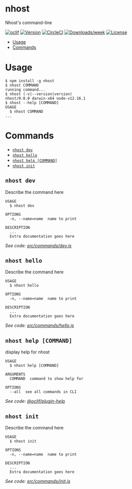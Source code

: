 nhost
=========

Nhost&#39;s command-line

[![oclif](https://img.shields.io/badge/cli-oclif-brightgreen.svg)](https://oclif.io)
[![Version](https://img.shields.io/npm/v/nhost.svg)](https://npmjs.org/package/nhost)
[![CircleCI](https://circleci.com/gh/nhost/nhost/tree/master.svg?style=shield)](https://circleci.com/gh/nhost/nhost/tree/master)
[![Downloads/week](https://img.shields.io/npm/dw/nhost.svg)](https://npmjs.org/package/nhost)
[![License](https://img.shields.io/npm/l/nhost.svg)](https://github.com/nhost/nhost/blob/master/package.json)

<!-- toc -->
* [Usage](#usage)
* [Commands](#commands)
<!-- tocstop -->
# Usage
<!-- usage -->
```sh-session
$ npm install -g nhost
$ nhost COMMAND
running command...
$ nhost (-v|--version|version)
nhost/0.0.0 darwin-x64 node-v12.16.1
$ nhost --help [COMMAND]
USAGE
  $ nhost COMMAND
...
```
<!-- usagestop -->
# Commands
<!-- commands -->
* [`nhost dev`](#nhost-dev)
* [`nhost hello`](#nhost-hello)
* [`nhost help [COMMAND]`](#nhost-help-command)
* [`nhost init`](#nhost-init)

## `nhost dev`

Describe the command here

```
USAGE
  $ nhost dev

OPTIONS
  -n, --name=name  name to print

DESCRIPTION
  ...
  Extra documentation goes here
```

_See code: [src/commands/dev.js](https://github.com/nhost/nhost/blob/v0.0.0/src/commands/dev.js)_

## `nhost hello`

Describe the command here

```
USAGE
  $ nhost hello

OPTIONS
  -n, --name=name  name to print

DESCRIPTION
  ...
  Extra documentation goes here
```

_See code: [src/commands/hello.js](https://github.com/nhost/nhost/blob/v0.0.0/src/commands/hello.js)_

## `nhost help [COMMAND]`

display help for nhost

```
USAGE
  $ nhost help [COMMAND]

ARGUMENTS
  COMMAND  command to show help for

OPTIONS
  --all  see all commands in CLI
```

_See code: [@oclif/plugin-help](https://github.com/oclif/plugin-help/blob/v2.2.3/src/commands/help.ts)_

## `nhost init`

Describe the command here

```
USAGE
  $ nhost init

OPTIONS
  -n, --name=name  name to print

DESCRIPTION
  ...
  Extra documentation goes here
```

_See code: [src/commands/init.js](https://github.com/nhost/nhost/blob/v0.0.0/src/commands/init.js)_
<!-- commandsstop -->
